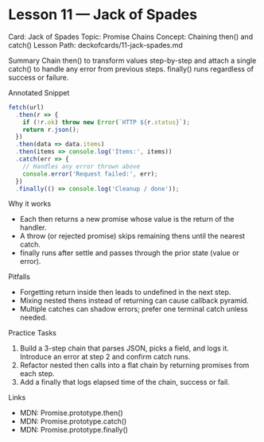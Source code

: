 # Lesson 11 — Jack of Spades
Card: Jack of Spades
Topic: Promise Chains
Concept: Chaining then() and catch()
Lesson Path: deckofcards/11-jack-spades.md

Summary
Chain then() to transform values step-by-step and attach a single catch() to handle any error from previous steps. finally() runs regardless of success or failure.

Annotated Snippet
```js
fetch(url)
  .then(r => {
    if (!r.ok) throw new Error(`HTTP ${r.status}`);
    return r.json();
  })
  .then(data => data.items)
  .then(items => console.log('Items:', items))
  .catch(err => {
    // Handles any error thrown above
    console.error('Request failed:', err);
  })
  .finally(() => console.log('Cleanup / done'));
```

Why it works
- Each then returns a new promise whose value is the return of the handler.
- A throw (or rejected promise) skips remaining thens until the nearest catch.
- finally runs after settle and passes through the prior state (value or error).

Pitfalls
- Forgetting return inside then leads to undefined in the next step.
- Mixing nested thens instead of returning can cause callback pyramid.
- Multiple catches can shadow errors; prefer one terminal catch unless needed.

Practice Tasks
1) Build a 3-step chain that parses JSON, picks a field, and logs it. Introduce an error at step 2 and confirm catch runs.
2) Refactor nested then calls into a flat chain by returning promises from each step.
3) Add a finally that logs elapsed time of the chain, success or fail.

Links
- MDN: Promise.prototype.then()
- MDN: Promise.prototype.catch()
- MDN: Promise.prototype.finally()